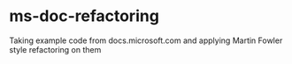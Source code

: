 # ms-doc-refactoring
Taking example code from docs.microsoft.com and applying Martin Fowler style refactoring on them
